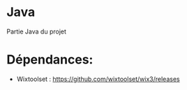 # Java
Partie Java du projet

# Dépendances:
- Wixtoolset : https://github.com/wixtoolset/wix3/releases 